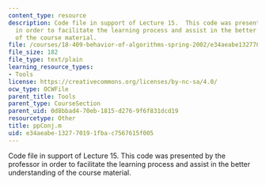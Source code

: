 ```yaml
---
content_type: resource
description: Code file in support of Lecture 15.  This code was presented by the professor
  in order to facilitate the learning process and assist in the better understanding
  of the course material.
file: /courses/18-409-behavior-of-algorithms-spring-2002/e34aeabe132770191fbac7567615f005_ppConj.m
file_size: 182
file_type: text/plain
learning_resource_types:
- Tools
license: https://creativecommons.org/licenses/by-nc-sa/4.0/
ocw_type: OCWFile
parent_title: Tools
parent_type: CourseSection
parent_uid: 0d8bbad4-70eb-1815-d276-9f6f831dcd19
resourcetype: Other
title: ppConj.m
uid: e34aeabe-1327-7019-1fba-c7567615f005
---
```

Code file in support of Lecture 15.  This code was presented by the professor in order to facilitate the learning process and assist in the better understanding of the course material.